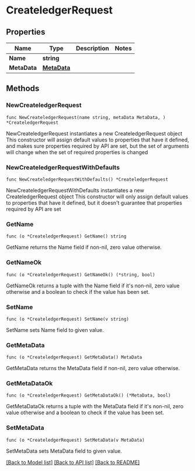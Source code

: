 # CreateledgerRequest

## Properties

Name | Type | Description | Notes
------------ | ------------- | ------------- | -------------
**Name** | **string** |  | 
**MetaData** | [**MetaData**](MetaData.md) |  | 

## Methods

### NewCreateledgerRequest

`func NewCreateledgerRequest(name string, metaData MetaData, ) *CreateledgerRequest`

NewCreateledgerRequest instantiates a new CreateledgerRequest object
This constructor will assign default values to properties that have it defined,
and makes sure properties required by API are set, but the set of arguments
will change when the set of required properties is changed

### NewCreateledgerRequestWithDefaults

`func NewCreateledgerRequestWithDefaults() *CreateledgerRequest`

NewCreateledgerRequestWithDefaults instantiates a new CreateledgerRequest object
This constructor will only assign default values to properties that have it defined,
but it doesn't guarantee that properties required by API are set

### GetName

`func (o *CreateledgerRequest) GetName() string`

GetName returns the Name field if non-nil, zero value otherwise.

### GetNameOk

`func (o *CreateledgerRequest) GetNameOk() (*string, bool)`

GetNameOk returns a tuple with the Name field if it's non-nil, zero value otherwise
and a boolean to check if the value has been set.

### SetName

`func (o *CreateledgerRequest) SetName(v string)`

SetName sets Name field to given value.


### GetMetaData

`func (o *CreateledgerRequest) GetMetaData() MetaData`

GetMetaData returns the MetaData field if non-nil, zero value otherwise.

### GetMetaDataOk

`func (o *CreateledgerRequest) GetMetaDataOk() (*MetaData, bool)`

GetMetaDataOk returns a tuple with the MetaData field if it's non-nil, zero value otherwise
and a boolean to check if the value has been set.

### SetMetaData

`func (o *CreateledgerRequest) SetMetaData(v MetaData)`

SetMetaData sets MetaData field to given value.



[[Back to Model list]](../README.md#documentation-for-models) [[Back to API list]](../README.md#documentation-for-api-endpoints) [[Back to README]](../README.md)


